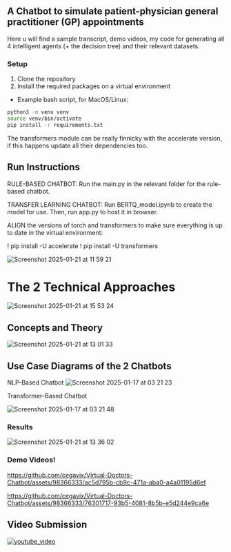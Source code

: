 ## A Chatbot to simulate patient-physician general practitioner (GP) appointments
Here u will find a sample transcript, demo videos, my code for generating all 4 intelligent agents (+ the decision tree) and their relevant datasets.

### Setup

1. Clone the repository
2. Install the required packages on a virtual environment
- Example bash script, for MacOS/Linux:


```bash
python3 -m venv venv
source venv/bin/activate
pip install -r requirements.txt
```

The transformers module can be really finnicky with the accelerate version, if this happens update all their dependencies too.

## Run Instructions

RULE-BASED CHATBOT: Run the main.py in the relevant folder for the rule-based chatbot.
 
TRANSFER LEARNING CHATBOT: Run BERTQ_model.ipynb to create the model for use. Then, run app.py to host it in browser.
 
ALIGN the versions of  torch and transformers to make sure everything is up to date in the virtual environment:
 
! pip install -U accelerate
! pip install -U transformers

![Screenshot 2025-01-21 at 11 59 21](https://github.com/user-attachments/assets/cbddff9e-4b22-4cae-8b43-db39cb1df8a0)

# The 2 Technical Approaches
![Screenshot 2025-01-21 at 15 53 24](https://github.com/user-attachments/assets/91f1ad49-77fa-4645-96f6-abb376a20cc8)


## Concepts and Theory
 ![Screenshot 2025-01-21 at 13 01 33](https://github.com/user-attachments/assets/5d0d3f46-6c1f-4c15-af09-8a1b70ebbd23)

## Use Case Diagrams of the 2 Chatbots
NLP-Based Chatbot
![Screenshot 2025-01-17 at 03 21 23](https://github.com/user-attachments/assets/461084b9-31b1-4968-94f0-ff659c541b4b)

Transformer-Based Chatbot

![Screenshot 2025-01-17 at 03 21 48](https://github.com/user-attachments/assets/1f15f55b-04a8-41d0-82d1-977d2e3a5b8c)


### Results 

![Screenshot 2025-01-21 at 13 36 02](https://github.com/user-attachments/assets/ce5a84d1-869e-45e1-ae52-8bab5bc7eb47)

### Demo Videos!

https://github.com/cegavix/Virtual-Doctors-Chatbot/assets/98366333/ac5d795b-cb9c-471a-aba0-a4a01195d6ef

https://github.com/cegavix/Virtual-Doctors-Chatbot/assets/98366333/76301717-93b5-4081-8b5b-e5d244e9ca6e

## Video Submission

[![youtube_video](https://img.youtube.com/vi/gMZYHU0tYn0/0.jpg)](https://www.youtube.com/watch?v=gMZYHU0tYn0)

